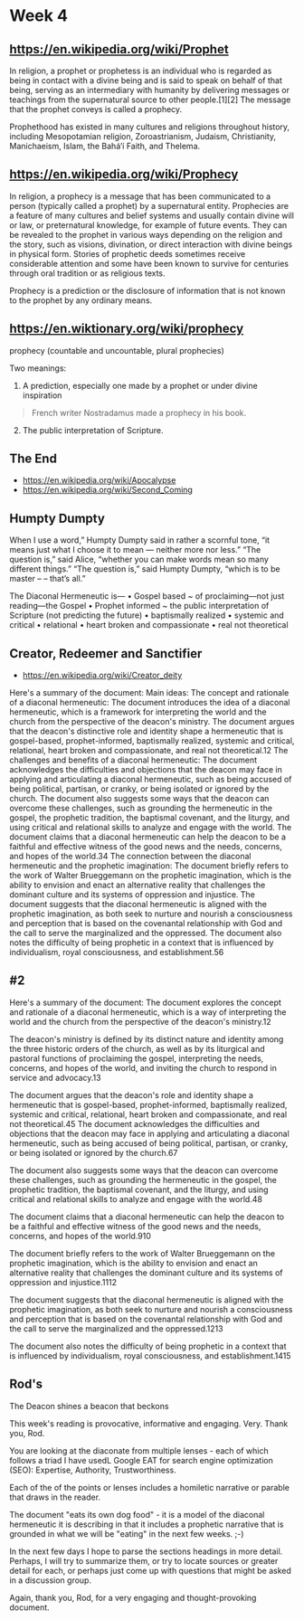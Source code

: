 # Week 4

## https://en.wikipedia.org/wiki/Prophet

In religion, a prophet or prophetess is an individual who is regarded as being in contact with a divine being and is said to speak on behalf of that being, serving as an intermediary with humanity by delivering messages or teachings from the supernatural source to other people.[1][2] The message that the prophet conveys is called a prophecy.

Prophethood has existed in many cultures and religions throughout history, including Mesopotamian religion, Zoroastrianism, Judaism, Christianity, Manichaeism, Islam, the Baháʼí Faith, and Thelema.


## https://en.wikipedia.org/wiki/Prophecy

In religion, a prophecy is a message that has been communicated to a person (typically called a prophet) by a supernatural entity. Prophecies are a feature of many cultures and belief systems and usually contain divine will or law, or preternatural knowledge, for example of future events. They can be revealed to the prophet in various ways depending on the religion and the story, such as visions, divination, or direct interaction with divine beings in physical form. Stories of prophetic deeds sometimes receive considerable attention and some have been known to survive for centuries through oral tradition or as religious texts.

Prophecy is a prediction or the disclosure of information that is not known to the prophet by any ordinary means.

## https://en.wiktionary.org/wiki/prophecy

prophecy (countable and uncountable, plural prophecies)

Two meanings:

1. A prediction, especially one made by a prophet or under divine inspiration

> French writer Nostradamus made a prophecy in his book.

2. The public interpretation of Scripture.

## The End

* https://en.wikipedia.org/wiki/Apocalypse
* https://en.wikipedia.org/wiki/Second_Coming


## Humpty Dumpty

When I use a word,” Humpty Dumpty said in rather a scornful tone, “it means just what I choose it to mean — neither more nor less.”
“The question is,” said Alice, “whether you can make words mean so many different things.”
“The question is,” said Humpty Dumpty, “which is to be master – – that’s all.”

The Diaconal Hermeneutic is—
 • Gospel based ~ of proclaiming—not just reading—the Gospel
 • Prophet informed ~ the public interpretation of Scripture (not predicting the future)
 • baptismally realized
 • systemic and critical
 • relational
 • heart broken and compassionate
 • real not theoretical


## Creator, Redeemer and Sanctifier

* https://en.wikipedia.org/wiki/Creator_deity

Here's a summary of the document:
Main ideas:
The concept and rationale of a diaconal hermeneutic: The document introduces the idea of a diaconal hermeneutic, which is a framework for interpreting the world and the church from the perspective of the deacon's ministry. The document argues that the deacon's distinctive role and identity shape a hermeneutic that is gospel-based, prophet-informed, baptismally realized, systemic and critical, relational, heart broken and compassionate, and real not theoretical.12
The challenges and benefits of a diaconal hermeneutic: The document acknowledges the difficulties and objections that the deacon may face in applying and articulating a diaconal hermeneutic, such as being accused of being political, partisan, or cranky, or being isolated or ignored by the church. The document also suggests some ways that the deacon can overcome these challenges, such as grounding the hermeneutic in the gospel, the prophetic tradition, the baptismal covenant, and the liturgy, and using critical and relational skills to analyze and engage with the world. The document claims that a diaconal hermeneutic can help the deacon to be a faithful and effective witness of the good news and the needs, concerns, and hopes of the world.34
The connection between the diaconal hermeneutic and the prophetic imagination: The document briefly refers to the work of Walter Brueggemann on the prophetic imagination, which is the ability to envision and enact an alternative reality that challenges the dominant culture and its systems of oppression and injustice. The document suggests that the diaconal hermeneutic is aligned with the prophetic imagination, as both seek to nurture and nourish a consciousness and perception that is based on the covenantal relationship with God and the call to serve the marginalized and the oppressed. The document also notes the difficulty of being prophetic in a context that is influenced by individualism, royal consciousness, and establishment.56

## #2

Here's a summary of the document:
The document explores the concept and rationale of a diaconal hermeneutic, which is a way of interpreting the world and the church from the perspective of the deacon's ministry.12

The deacon's ministry is defined by its distinct nature and identity among the three historic orders of the church, as well as by its liturgical and pastoral functions of proclaiming the gospel, interpreting the needs, concerns, and hopes of the world, and inviting the church to respond in service and advocacy.13

The document argues that the deacon's role and identity shape a hermeneutic that is gospel-based, prophet-informed, baptismally realized, systemic and critical, relational, heart broken and compassionate, and real not theoretical.45  The document acknowledges the difficulties and objections that the deacon may face in applying and articulating a diaconal hermeneutic, such as being accused of being political, partisan, or cranky, or being isolated or ignored by the church.67

The document also suggests some ways that the deacon can overcome these challenges, such as grounding the hermeneutic in the gospel, the prophetic tradition, the baptismal covenant, and the liturgy, and using critical and relational skills to analyze and engage with the world.48

The document claims that a diaconal hermeneutic can help the deacon to be a faithful and effective witness of the good news and the needs, concerns, and hopes of the world.910

The document briefly refers to the work of Walter Brueggemann on the prophetic imagination, which is the ability to envision and enact an alternative reality that challenges the dominant culture and its systems of oppression and injustice.1112

The document suggests that the diaconal hermeneutic is aligned with the prophetic imagination, as both seek to nurture and nourish a consciousness and perception that is based on the covenantal relationship with God and the call to serve the marginalized and the oppressed.1213

The document also notes the difficulty of being prophetic in a context that is influenced by individualism, royal consciousness, and establishment.1415

## Rod's

The Deacon shines a beacon that beckons

This week's reading is provocative, informative and engaging. Very. Thank you, Rod.

You are looking at the diaconate from multiple lenses - each of which follows a triad I have usedL Google EAT for search engine optimization (SEO): Expertise, Authority, Trustworthiness.

Each of the of the points or lenses includes a homiletic narrative or parable that draws in the reader.

The document "eats its own dog food" - it is a model of the diaconal hermeneutic it is describing in that it includes a prophetic narrative that is grounded in what we will be "eating" in the next few weeks. ;-)

In the next few days I hope to parse the sections headings in more detail. Perhaps, I will try to summarize them, or try to locate sources or greater detail for each, or perhaps just come up with questions that might be asked in a discussion group.

Again, thank you, Rod, for a very engaging and thought-provoking document.





